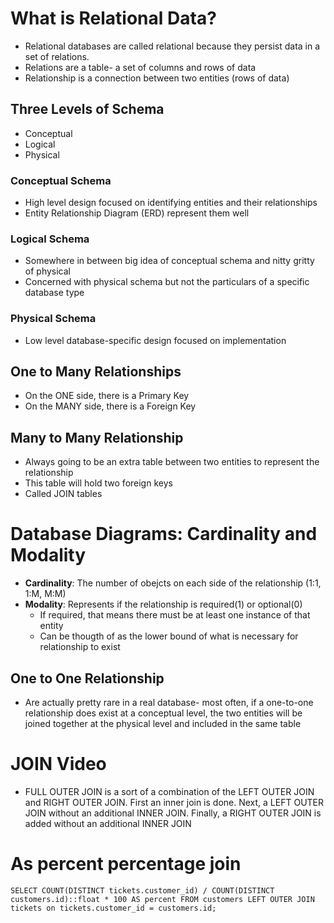 # What is Relational Data?
- Relational databases are called relational because they persist data in a set of relations.
- Relations are a table- a set of columns and rows of data
- Relationship is a connection between two entities (rows of data)

## Three Levels of Schema
- Conceptual
- Logical
- Physical

### Conceptual Schema
- High level design focused on identifying entities and their relationships
- Entity Relationship Diagram (ERD) represent them well

### Logical Schema
- Somewhere in between big idea of conceptual schema and nitty gritty of physical
- Concerned with physical schema but not the particulars of a specific database type

### Physical Schema
- Low level database-specific design focused on implementation

## One to Many Relationships
- On the ONE side, there is a Primary Key
- On the MANY side, there is a Foreign Key

## Many to Many Relationship
- Always going to be an extra table between two entities to represent the relationship
- This table will hold two foreign keys
- Called JOIN tables

# Database Diagrams: Cardinality and Modality
- **Cardinality**: The number of obejcts on each side of the relationship (1:1, 1:M, M:M)
- **Modality**: Represents if the relationship is required(1) or optional(0)
  - If required, that means there must be at least one instance of that entity
  - Can be thougth of as the lower bound of what is necessary for relationship to exist

## One to One Relationship
- Are actually pretty rare in a real database- most often, if a one-to-one relationship does exist at a conceptual level, the two entities will be joined together at the physical level and included in the same table

# JOIN Video
- FULL OUTER JOIN is a sort of a combination of the LEFT OUTER JOIN and RIGHT OUTER JOIN.  First an inner join is done.  Next, a LEFT OUTER JOIN without an additional INNER JOIN.  Finally, a RIGHT OUTER JOIN is added without an additional INNER JOIN

# As percent percentage join
``` SELECT COUNT(DISTINCT tickets.customer_id) / COUNT(DISTINCT customers.id)::float * 100 AS percent FROM customers LEFT OUTER JOIN tickets on tickets.customer_id = customers.id; ```